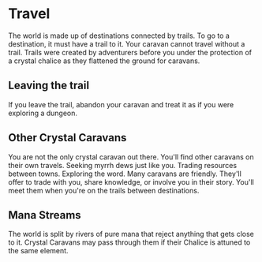 # Travel

The world is made up of destinations connected by trails. To go to a destination, it must have a trail to it. Your caravan cannot travel without a trail. Trails were created by adventurers before you under the protection of a crystal chalice as they flattened the ground for caravans.

## Leaving the trail

If you leave the trail, abandon your caravan and treat it as if you were exploring a dungeon.

## Other Crystal Caravans

You are not the only crystal caravan out there. You'll find other caravans on their own travels. Seeking myrrh dews just like you. Trading resources between towns. Exploring the word. Many caravans are friendly. They'll offer to trade with you, share knowledge, or involve you in their story. You'll meet them when you're on the trails between destinations.

## Mana Streams

The world is split by rivers of pure mana that reject anything that gets close to it. Crystal Caravans may pass through them if their Chalice is attuned to the same element.
